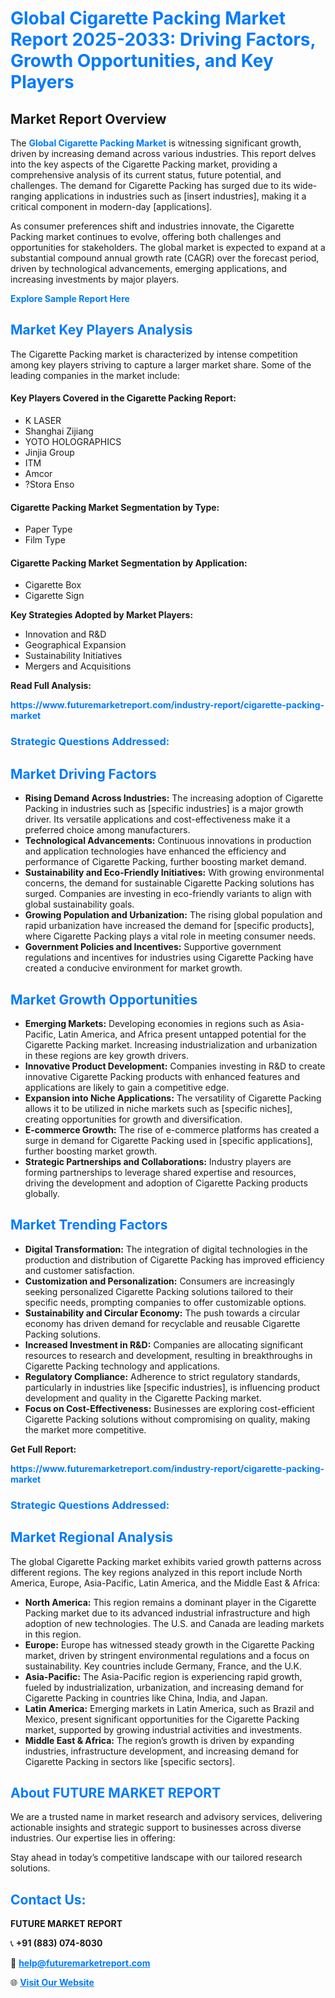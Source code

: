 <h1 style="color: #007BFF;">Global Cigarette Packing Market Report 2025-2033: Driving Factors, Growth Opportunities, and Key Players</h1>

<section id="overview">
<h2>Market Report Overview</h2>
<p>The <a href="https://www.futuremarketreport.com/industry-report/cigarette-packing-market" style="color: #007BFF; text-decoration: none;"><strong>Global Cigarette Packing Market</strong></a> is witnessing significant growth, driven by increasing demand across various industries. This report delves into the key aspects of the Cigarette Packing market, providing a comprehensive analysis of its current status, future potential, and challenges. The demand for Cigarette Packing has surged due to its wide-ranging applications in industries such as [insert industries], making it a critical component in modern-day [applications].</p>
<p>As consumer preferences shift and industries innovate, the Cigarette Packing market continues to evolve, offering both challenges and opportunities for stakeholders. The global market is expected to expand at a substantial compound annual growth rate (CAGR) over the forecast period, driven by technological advancements, emerging applications, and increasing investments by major players.</p>
</section>

<section id="overview">
<p><a href="https://www.futuremarketreport.com/request-sample/reportId=40749" style="color: #007BFF; text-decoration: none;"><strong>Explore Sample Report Here</strong></a></p>
</section>

<section id="key-players">
<h2 style="color: #007BFF;">Market Key Players Analysis</h2>
<p>The Cigarette Packing market is characterized by intense competition among key players striving to capture a larger market share. Some of the leading companies in the market include:</p>
<h4>Key Players Covered in the Cigarette Packing Report:</h4>
<ul><li>K LASER</li><li>Shanghai Zijiang</li><li>YOTO HOLOGRAPHICS</li><li>Jinjia Group</li><li>ITM</li><li>Amcor</li><li>?Stora Enso</li></ul>
<h4>Cigarette Packing Market Segmentation by Type:</h4>
<ul><li>Paper Type</li><li>Film Type</li></ul>

<h4>Cigarette Packing Market Segmentation by Application:</h4>
<ul><li>Cigarette Box</li><li>Cigarette Sign</li></ul>
<p><strong>Key Strategies Adopted by Market Players:</strong></p>
<ul>
<li>Innovation and R&D</li>
<li>Geographical Expansion</li>
<li>Sustainability Initiatives</li>
<li>Mergers and Acquisitions</li>
</ul>
</section>

<section>
<p><strong>Read Full Analysis: </strong></p><a href="https://www.futuremarketreport.com/industry-report/cigarette-packing-market" style="color: #007BFF; text-decoration: none;"><strong>https://www.futuremarketreport.com/industry-report/cigarette-packing-market</strong></a>
<h3 style="color: #007BFF;">Strategic Questions Addressed:</h3>
</section>

<section id="driving-factors">
<h2 style="color: #007BFF;">Market Driving Factors</h2>
<ul>
<li><strong>Rising Demand Across Industries:</strong> The increasing adoption of Cigarette Packing in industries such as [specific industries] is a major growth driver. Its versatile applications and cost-effectiveness make it a preferred choice among manufacturers.</li>
<li><strong>Technological Advancements:</strong> Continuous innovations in production and application technologies have enhanced the efficiency and performance of Cigarette Packing, further boosting market demand.</li>
<li><strong>Sustainability and Eco-Friendly Initiatives:</strong> With growing environmental concerns, the demand for sustainable Cigarette Packing solutions has surged. Companies are investing in eco-friendly variants to align with global sustainability goals.</li>
<li><strong>Growing Population and Urbanization:</strong> The rising global population and rapid urbanization have increased the demand for [specific products], where Cigarette Packing plays a vital role in meeting consumer needs.</li>
<li><strong>Government Policies and Incentives:</strong> Supportive government regulations and incentives for industries using Cigarette Packing have created a conducive environment for market growth.</li>
</ul>
</section>

<section id="growth-opportunities">
<h2 style="color: #007BFF;">Market Growth Opportunities</h2>
<ul>
<li><strong>Emerging Markets:</strong> Developing economies in regions such as Asia-Pacific, Latin America, and Africa present untapped potential for the Cigarette Packing market. Increasing industrialization and urbanization in these regions are key growth drivers.</li>
<li><strong>Innovative Product Development:</strong> Companies investing in R&D to create innovative Cigarette Packing products with enhanced features and applications are likely to gain a competitive edge.</li>
<li><strong>Expansion into Niche Applications:</strong> The versatility of Cigarette Packing allows it to be utilized in niche markets such as [specific niches], creating opportunities for growth and diversification.</li>
<li><strong>E-commerce Growth:</strong> The rise of e-commerce platforms has created a surge in demand for Cigarette Packing used in [specific applications], further boosting market growth.</li>
<li><strong>Strategic Partnerships and Collaborations:</strong> Industry players are forming partnerships to leverage shared expertise and resources, driving the development and adoption of Cigarette Packing products globally.</li>
</ul>
</section>

<section id="trending-factors">
<h2 style="color: #007BFF;">Market Trending Factors</h2>
<ul>
<li><strong>Digital Transformation:</strong> The integration of digital technologies in the production and distribution of Cigarette Packing has improved efficiency and customer satisfaction.</li>
<li><strong>Customization and Personalization:</strong> Consumers are increasingly seeking personalized Cigarette Packing solutions tailored to their specific needs, prompting companies to offer customizable options.</li>
<li><strong>Sustainability and Circular Economy:</strong> The push towards a circular economy has driven demand for recyclable and reusable Cigarette Packing solutions.</li>
<li><strong>Increased Investment in R&D:</strong> Companies are allocating significant resources to research and development, resulting in breakthroughs in Cigarette Packing technology and applications.</li>
<li><strong>Regulatory Compliance:</strong> Adherence to strict regulatory standards, particularly in industries like [specific industries], is influencing product development and quality in the Cigarette Packing market.</li>
<li><strong>Focus on Cost-Effectiveness:</strong> Businesses are exploring cost-efficient Cigarette Packing solutions without compromising on quality, making the market more competitive.</li>
</ul>
</section>

<section>
<p><strong>Get Full Report: </strong></p><a href="https://www.futuremarketreport.com/industry-report/cigarette-packing-market" style="color: #007BFF; text-decoration: none;"><strong>https://www.futuremarketreport.com/industry-report/cigarette-packing-market</strong></a>
<h3 style="color: #007BFF;">Strategic Questions Addressed:</h3>
</section>


<section id="regional-analysis">
<h2 style="color: #007BFF;">Market Regional Analysis</h2>
<p>The global Cigarette Packing market exhibits varied growth patterns across different regions. The key regions analyzed in this report include North America, Europe, Asia-Pacific, Latin America, and the Middle East & Africa:</p>
<ul>
<li><strong>North America:</strong> This region remains a dominant player in the Cigarette Packing market due to its advanced industrial infrastructure and high adoption of new technologies. The U.S. and Canada are leading markets in this region.</li>
<li><strong>Europe:</strong> Europe has witnessed steady growth in the Cigarette Packing market, driven by stringent environmental regulations and a focus on sustainability. Key countries include Germany, France, and the U.K.</li>
<li><strong>Asia-Pacific:</strong> The Asia-Pacific region is experiencing rapid growth, fueled by industrialization, urbanization, and increasing demand for Cigarette Packing in countries like China, India, and Japan.</li>
<li><strong>Latin America:</strong> Emerging markets in Latin America, such as Brazil and Mexico, present significant opportunities for the Cigarette Packing market, supported by growing industrial activities and investments.</li>
<li><strong>Middle East & Africa:</strong> The region’s growth is driven by expanding industries, infrastructure development, and increasing demand for Cigarette Packing in sectors like [specific sectors].</li>
</ul>
</section>

<footer>
<h2 style="color: #007BFF;">About FUTURE MARKET REPORT</h2>
<p>We are a trusted name in market research and advisory services, delivering actionable insights and strategic support to businesses across diverse industries. Our expertise lies in offering:</p>

<p>Stay ahead in today’s competitive landscape with our tailored research solutions.</p>

<h2 style="color: #007BFF;">Contact Us:</h2>
<p><strong>FUTURE MARKET REPORT</strong></p>
<p>📞 <strong>+91 (883) 074-8030</strong></p>
<p>📧 <strong><a href="mailto:help@futuremarketreport.com" style="color: #007BFF;">help@futuremarketreport.com</a></strong></p>
<p>🌐 <strong><a href="https://www.futuremarketreport.com/" style="color: #007BFF;">Visit Our Website</a></strong></p>
</footer>
